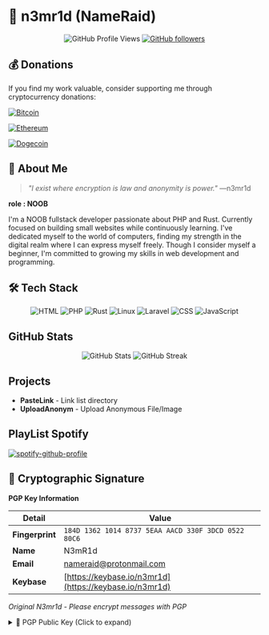 # 🔐 n3mr1d (NameRaid)

<div align="center">
  
  ![GitHub Profile Views](https://komarev.com/ghpvc/?username=n3mr1d&color=blueviolet)
  [![GitHub followers](https://img.shields.io/github/followers/n3mr1d?style=social)](https://github.com/n3mr1d)
  <!-- [![Twitter Follow](https://img.shields.io/twitter/follow/n3mr1d?style=social)](https://twitter.com/n3mr1d) -->
  
</div>

## 💰 Donations

If you find my work valuable, consider supporting me through cryptocurrency donations:

[![Bitcoin](https://img.shields.io/badge/Bitcoin-18cq7C3Gegea7XVnEHbXDJ9EAJ5SWFfxrZ-orange?style=flat-square&logo=bitcoin&logoColor=white)](bitcoin:18cq7C3Gegea7XVnEHbXDJ9EAJ5SWFfxrZ)

[![Ethereum](https://img.shields.io/badge/Ethereum-0xb23D38832c86d3A56389473D2a8cE10B684bC902-blue?style=flat-square&logo=ethereum&logoColor=white)](ethereum:0xb23D38832c86d3A56389473D2a8cE10B684bC902)

[![Dogecoin](https://img.shields.io/badge/DOGE-DSGiCuzQPXiUmvKzBrEekkb1d5bvYnsNeY-yellow?style=flat-square&logo=dogecoin&logoColor=white)](dogecoin:DSGiCuzQPXiUmvKzBrEekkb1d5bvYnsNeY)

## 💫 About Me

> *"I exist where encryption is law and anonymity is power."* —n3mr1d

**role : NOOB**

I'm a NOOB fullstack developer passionate about PHP and Rust. Currently focused on building small websites while continuously learning. I've dedicated myself to the world of computers, finding my strength in the digital realm where I can express myself freely. Though I consider myself a beginner, I'm committed to growing my skills in web development and programming.

## 🛠️ Tech Stack

<div align="center">
  
  ![HTML](https://img.shields.io/badge/-HTML-E34F26?style=flat-square&logo=html5&logoColor=white)
  ![PHP](https://img.shields.io/badge/-PHP-AEB2D5?style=flat-square&logo=php&logoColor=white)
  ![Rust](https://img.shields.io/badge/-Rust-000000?style=flat-square&logo=rust&logoColor=white)
  ![Linux](https://img.shields.io/badge/-Linux-FCC624?style=flat-square&logo=linux&logoColor=black)
  ![Laravel](https://img.shields.io/badge/-Laravel-FF2D20?style=flat-square&logo=laravel&logoColor=white)
  ![CSS](https://img.shields.io/badge/-CSS-1572B6?style=flat-square&logo=css3&logoColor=white)
  ![JavaScript](https://img.shields.io/badge/-JavaScript-F7DF1E?style=flat-square&logo=javascript&logoColor=black)
  
</div>

## GitHub Stats

<div align="center">
  <img src="https://github-readme-stats.vercel.app/api?username=n3mr1d&show_icons=true&theme=radical" alt="GitHub Stats" />
  <img src="https://github-readme-streak-stats.herokuapp.com/?user=n3mr1d&theme=radical" alt="GitHub Streak" />
</div>

## Projects

- **PasteLink** - Link list directory
- **UploadAnonym** - Upload Anonymous File/Image


## PlayList Spotify
[![spotify-github-profile](https://spotify-github-profile.kittinanx.com/api/view?uid=31xm7txea264o45vm66425ojitmq&cover_image=true&theme=default&show_offline=false&background_color=121212&interchange=true&bar_color=53b14f&bar_color_cover=false)](https://github.com/kittinan/spotify-github-profile)
## 🔐 Cryptographic Signature

<div>
  
  **PGP Key Information**
  
  | Detail | Value |
  |--------|-------|
  | **Fingerprint** | `184D 1362 1014 8737 5EAA AACD 330F 3DCD 0522 80C6` |
  | **Name** | N3mR1d |
  | **Email** | nameraid@protonmail.com |
  | **Keybase** | [https://keybase.io/n3mr1d](https://keybase.io/n3mr1d) |
  
  *Original N3mr1d - Please encrypt messages with PGP*
  
</div>
<details>
<summary>🔐 PGP Public Key (Click to expand)</summary>

```asc
-----BEGIN PGP PUBLIC KEY BLOCK-----

mQINBGgN2oMBEADYzKK6ei2Qc4M/QYmKwu/k7FVs1j6wnMwvrCHXer4o9lqzmzXU
MtOyQ3ofc1091qo07qE0F5/8kSnv7B/Q5vf0F7ryNcPO+MPvWQa1qHKjSK9devq8
E1hUyzxPVlQADg/oQk75g8wEk1o4oMeEbJOY4bb3NPoeRvIp7VRSyIzwRU6ugAR0
iS2OU5t9gFcfshM0msqQneNgE1ufKAD339P9IlEm2wyLApvC53eMNPAez/NDhsVl
JutE6pZEo84fZbs8C++F/fr0LAQ02EmVVfvRPkuZPqaXvgR3LV/QNta2nP/maHsX
eZY8tdXSwGogq2tiT4Ba8AqmaPb/ffg2xN4UgX8JLe9+vG4zq1xnTmHtJ2Ziv8P/
ZYADW63zVr8a1BaD3gbXM1hum4gXKK2pwCpLKOwabkUZoBBWiT/xfWYLKLq/qfg4
DEpgS1eIwRqCEttZ20jsB/Y6rV16o6UkLMYrcnKVBc3SajX0QW3sEXKA4LnbrwX2
uBIUR7RraUiq+fa6sqXFRwCLrXAiM0f8bkCpvSA01f3sS1Bpp4avZhfZk41GQsWQ
Cx2gRF/SUgBz+R4vVqGiqAuXy7TphJ+xRk9sFxrLOo7KiBwS5jN7St1USrHjVWLu
DVx51JAGbftgBIasE7RVhTqPm9NeevGXNoWhU1GQdwVhvEVBvpnC6BRtGwARAQAB
tExOM21SMWQgKFlvdXIgbmFtZSBpcyBqdXN0IGEgZ2hvc3QuIFNpZ25lZCwgTmVt
cmlkKSA8bmFtZXJhaWRAcHJvdG9ubWFpbC5jb20+iQJRBBMBCAA7FiEEGE0TYhAU
hzdeqqrNMw89zQUigMYFAmgN2oMCGwMFCwkIBwICIgIGFQoJCAsCBBYCAwECHgcC
F4AACgkQMw89zQUigMYLFQ//eUCEaEP/bktBik3VYyyIpfB/P32u1KytlVtR7PIr
xsTyTr8O1zz3QMSeMTEHGrEFFH4XKbHijMcK6NWdDUPUukKjkJtgyZzieRrreJkZ
2fmGpCDbFWto9gQ/R1ZU2Wb34vnsYi/FbocsE2oeBwkKVf2tK0T+xagovBADUGLi
txOY1RyoCIoJUuMQ7poviRAwjFntLHpzhHEzc0HecLS06nLs8ddZ4evhmt4zPlho
4cMnUudhGYO/2mTldsRKEqtSUNHiDI/oGxGiRMZ89zKCuPztV6hMqOYsJ3r8oFgb
pcuNEPQb6pOm3rxhBo47ZdG4SzfOa8mOuM4u7GnjmS0zNmeeRgmF7qAj6A8QEq3K
AOQ6GaVWUSmP9IeMX4yF9stzRkzrjBqnPM/rftbYA27hqE/9ctBKGH6jAY3PePa0
B5A/iEC8tnHltBcdCPtwan8TevY37EcIZXK5WhmTN2Pzo/nE8uKu8ZkHrNUOX/WS
nBS+EaitgNgONOQsnHNAhvrjL5by0eXa3oVYrUm7aoLaONsdGSl68N5pgASjA/cl
yk391DkfLsyt6dxBVBZKt8IBS4xYNs2IuZMJjCm/S+J+oJ27pq2P0eS/wqddGkwM
FyjDe5EYN+Eecg+LSFuSB2ytHKHZgcppFGO6lYpW2fdxRoh+92IpDWMxRlYge/OM
jgG5Ag0EaA3agwEQANJFAyVX+YC0hBZsZ7ex0PCGXlGqMj8eXVv4bTtmMfiAlMfk
ii5F/gu5AtOp5v10UnpAzuDTSEZMy+yYk81VTlZoxEtiKva9hdJwYKOhcGOWu6To
Rsb1wiReI2Y5vRe4n56oL6/NKJyQdwT/SFLOWrBoKYR1IvwFoEqLAO1h4e+h5rrw
xFh9elB/1GMEzoe4xyyEC7AgGD3C0YE7SZgYkny7O8fx4lQZpNT2Gooy4NwMB5bs
GcPyGvOeaHs3Uquoqlze6Ry1WPzwbYQiAYTSV0nbox1JP0zQ1PKFTRzrnOW5o/Ra
p7wE6NPx39WEWDM8UFsTlaIXYzJCmSiM181cTGL7K0K/DnhudVv3t0zFB6OO+jcl
GSqessaXo5I3L4TM3iTfT/2VkFUxRlhRjp7Zmu71YLAkjjwqEU08eeB85J8MXls8
udXNMSE1CjPSLJfbnpGXt/RPDUGL3us1XgsckJSVYLTU2cUwDS3c1kq9xZMPzVmv
+tlmLyZYqd2OQh7lrc5R2v3/PP1LwhYoXOmULyxcK/PpQCB+PNlx0XEnpyhpB6oT
k/q9Pn5O5ZUhqSq7F2M8urKdReegh/q/R1HrKHIx2mEe1ybnFEo3c2w06H4D62qA
xkFTRp7j3gxZzwlVb7zsg4j8DvLD0aJKkzHEvnRLP5idcVv8qhpdOKQnt5OtABEB
AAGJAjYEGAEIACAWIQQYTRNiEBSHN16qqs0zDz3NBSKAxgUCaA3agwIbDAAKCRAz
Dz3NBSKAxoOPD/95Hy2tlZTuKp/BfjFra7NYc5vx1LiqLgPYzn28X0kzCQmme6lC
YyES/D+/K/q+q2uTgFeqxQaQKC+WBGkBTk0Qk5BX2RxZJn/HP9vtJ66g46b5X7JX
Jgps1FwnS80T1xCL049NUFyi3wILHIXOeic+1fEDkIUKXwQehMYJNVNHSVIs0bo6
P8i+dZlTp9jzjY5uzi+AliDssrsF6lNVpWw5iZz5wnTbCh2UDXVm9pRg4WqKbNJQ
aJEkt9vJ9P3ZrPqVWcCq6MWgcY/Rc0PXeOjhhkh9GUeclOfdpb6RO94ouluOQKPY
PHyiw0FWnVtZRF2xEvXCydmF1z9Bsqncek5CPwfn96ircoGDVKQJie1wFBL/rgqX
eOEOEJxPRFKnQ9FJ+BycCGuqVAUjjfa9Iz45FmGpdUJbRVvjxyGOdHxgjNVVgEmO
XASdOLR881MXpRL6UckTl0a5KB23afLXyt4kWj8VUV8AAoovoUo3P68y5dvHBJnh
PiuD9cNm6y8o7tKMD8GzF4U+tzaZjpIXpGhKhrfxIqzF/U+jh5P72Cqx/rayipXE
uGwll+taYwTPhy26HTphd5jkQVA6OMhid6PzURw3AuSOWsOcLRvtEseVKclpVPXG
dYAaSOuisbIaThct+giwOsxSV5486K8rW4vspkafBJXpqurb1eOxUYgGmw==
=mHWx
-----END PGP PUBLIC KEY BLOCK-----

``` 


## Social Connect Link
> comming soon
